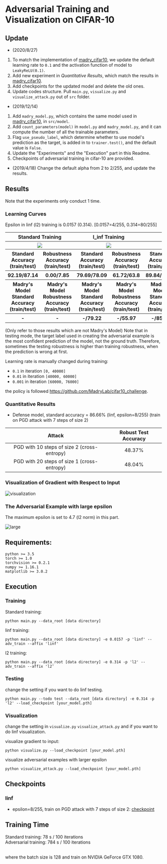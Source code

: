 # Adversarial Training and Visualization on CIFAR-10


## Update
* (2020/8/27)
1. To match the implementation of [madry_cifar10](https://github.com/MadryLab/cifar10_challenge), we update the default learning rate to `0.1` and the activation function of model to `LeakyReLU(0.1)`.
2. Add new experiment in *Quantitative Results*, which match the results in [madry_cifar10](https://github.com/MadryLab/cifar10_challenge).
3. Add checkpoints for the updated model and delete the old ones.
4. Update codes structure. Pull `main.py`, `visualize.py` and `visualize_attack.py` out of `src` folder.
* (2019/12/14) 
1. Add `madry_model.py`, which contains the same model used in [madry_cifar10](https://github.com/MadryLab/cifar10_challenge), in `src/model`. 
2. Add `count_parameters(model)` in `model.py` and `madry_model.py`, and it can compute the number of all the trainable parameters.
3. Flag `use_pseudo_label`, which determine whether to use model's prediction as the target, is added in to `trainer.test()`, and the default value is `False`.
4. Update the "Experiments" and the "Execution" part in this Readme. 
5. Checkpoints of adversarial training in cifar-10 are provided.
* (2019/4/18) Change the default alpha from 2 to 2/255, and update the results.

## Results

Note that the experiments only conduct 1 time.

### Learning Curves

Epsilon in linf (l2) training is 0.0157 (0.314). [0.0157=4/255, 0.314=80/255]

<table border=0 width="50px" >
    <tbody> 
    <tr>    
        <th colspan="2" align="center"> <strong>Standard Training</strong> </th>
        <th colspan="2" align="center"> <strong>l_inf Training</strong> </th>
        <th colspan="2" align="center"> <strong>l_2 Training</strong></th>
    </tr>
    <tr>
        <th colspan="2" align="center"> <img src="https://github.com/louis2889184/adversarial_training/blob/master/cifar-10/img/cifar_learning_curve_std.jpg"> </th>
        <th colspan="2" align="center"> <img src="https://github.com/louis2889184/adversarial_training/blob/master/cifar-10/img/cifar_learning_curve_linf.jpg"> </th>
        <th colspan="2" align="center"> <img src="https://github.com/louis2889184/adversarial_training/blob/master/cifar-10/img/cifar_learning_curve_l2.jpg"> </th>
    </tr>
    <tr>
        <th colspan="1" align="center"> <strong>Standard Accuracy</strong> <br/> (train/test) </th>
        <th colspan="1" align="center"> <strong>Robustness Accuracy</strong> <br/> (train/test) </th>
        <th colspan="1" align="center"> <strong>Standard Accuracy</strong> <br/> (train/test) </th>
        <th colspan="1" align="center"> <strong>Robustness Accuracy</strong> <br/> (train/test) </th>
        <th colspan="1" align="center"> <strong>Standard Accuracy</strong> <br/> (train/test) </th>
        <th colspan="1" align="center"> <strong>Robustness Accuracy</strong> <br/> (train/test) </th>
    </tr>
    <tr>
        <th colspan="1" align="center"> 92.19/87.14 </th>
        <th colspan="1" align="center"> 0.00/7.85 </th>
        <th colspan="1" align="center"> 79.69/78.09 </th>
        <th colspan="1" align="center"> 61.72/63.8 </th>
        <th colspan="1" align="center"> 89.84/85.39 </th>
        <th colspan="1" align="center"> 76.56/77.76 </th>
    </tr>
    <tr>
        <th colspan="1" align="center"> <strong>Madry's Model <br/>Standard Accuracy</strong> <br/> (train/test) </th>
        <th colspan="1" align="center"> <strong>Madry's Model <br/>Robustness Accuracy</strong> <br/> (train/test) </th>
        <th colspan="1" align="center"> <strong>Madry's Model <br/>Standard Accuracy</strong> <br/> (train/test) </th>
        <th colspan="1" align="center"> <strong>Madry's Model <br/>Robustness Accuracy</strong> <br/> (train/test) </th>
        <th colspan="1" align="center"> <strong>Madry's Model <br/>Standard Accuracy</strong> <br/> (train/test) </th>
        <th colspan="1" align="center"> <strong>Madry's Model <br/>Robustness Accuracy</strong> <br/> (train/test) </th>
    </tr>
    <tr>
        <th colspan="1" align="center"> - </th>
        <th colspan="1" align="center"> - </th>
        <th colspan="1" align="center"> -/79.22 </th>
        <th colspan="1" align="center"> -/55.97 </th>
        <th colspan="1" align="center"> -/85.81 </th>
        <th colspan="1" align="center"> -/71.87 </th>
    </tr>
    </tbody>
</table>

(Only refer to those results which are not Madry's Model) Note that in testing mode, the target label used in creating the adversarial example is the most confident prediction of the model, not the ground truth. Therefore, sometimes the testing robustness is higher than training robustness, when the prediction is wrong at first. <br/>

Learning rate is manually changed during training: <br/>

* `0.1` in iteration `[0, 40000]`
* `0.01` in iteration `[40000, 60000]`
* `0.001` in iteration `[60000, 76000]`

the policy is followed https://github.com/MadryLab/cifar10_challenge.


### Quantitative Results

* Defense model, standard accuracy = 86.66% (linf, epsilon=8/255) (train on PGD attack with 7 steps of size 2)

|   Attack                                      | Robust Test Accuracy  |
|   :---:                                       |  :---:                |
|   PGD with 10 steps of size 2 (cross-entropy) |    48.37%             |
|   PGD with 20 steps of size 1 (cross-entropy) |    48.04%             |

### Visualization of Gradient with Respect to Input

![visualization](https://github.com/louis2889184/adversarial_training/blob/master/cifar-10/img/cifar_grad_default.jpg)

### The Adversarial Example with large epsilon

The maximum epsilon is set to 4.7 (l2 norm) in this part.

![large](https://github.com/louis2889184/adversarial_training/blob/master/cifar-10/img/cifar_large_l2_default.jpg)


## Requirements:
```
python >= 3.5
torch >= 1.0
torchvision >= 0.2.1
numpy >= 1.16.1
matplotlib >= 3.0.2
```

## Execution

### Training

Standard training: <br/>

```
python main.py --data_root [data directory]
```

linf training: <br/>

```
python main.py --data_root [data directory] -e 0.0157 -p 'linf' --adv_train --affix 'linf'
```

l2 training: <br/>

```
python main.py --data_root [data directory] -e 0.314 -p 'l2' --adv_train --affix 'l2'
```

### Testing

change the setting if you want to do linf testing.
```
python main.py --todo test --data_root [data directory] -e 0.314 -p 'l2' --load_checkpoint [your_model.pth]
```

### Visualization

change the setting in `visualize.py` `visualize_attack.py` and if you want to do linf visualization.

visualize gradient to input: <br/>

```
python visualize.py --load_checkpoint [your_model.pth]
```

visualize adversarial examples with larger epsilon <br/>

```
python visualize_attack.py --load_checkpoint [your_model.pth]
```

## Checkpoints
### linf
* epsilon=8/255, train on PGD attack with 7 steps of size 2: [checkpoint](https://drive.google.com/file/d/1-3AfpkLvPje5poY9ZettY05N8kZgFRAV/view?usp=sharing) <br/>

## Training Time

Standard training: 78 s / 100 iterations <br/>
Adversarial training: 784 s / 100 iterations <br/> <br/>

where the batch size is 128 and train on NVIDIA GeForce GTX 1080.
